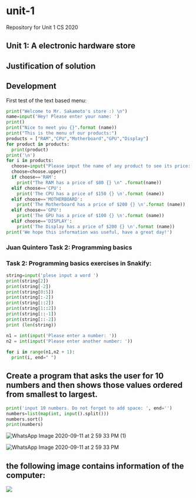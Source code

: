 # unit-1
Repository for Unit 1 CS 2020

## Unit 1: A electronic hardware store

## Justification of solution

## Development

First test of the text based menu:

```.py
print("Welcome to Mr. Sakamoto's store :) \n")
name=input('Hey! Please enter your name: ')
print()
print("Nice to meet you {}".format (name))
print("This is the menu of our products:")
products = ["RAM","CPU","Motherboard","GPU","Display"]
for product in products:
  print(product)
print('\n')
for i in products:
  choose=input("Please imput the name of any product to see its price: ")
  choose=choose.upper()
  if choose=='RAM':
    print("The RAM has a price of $80 {} \n" .format(name))
  elif choose=='CPU':
    print('The CPU has a price of $150 {} \n'.format (name))
  elif choose=='MOTHERBOARD':
    print('The Motherboard has a price of $200 {} \n'.format (name))
  elif choose=='GPU':
    print('The GPU has a price of $100 {} \n'.format (name))
  elif choose=='DISPLAY':
    print('The Display has a price of $200 {} \n'.format (name))
print('We hope this information was useful, have a great day!')
```

### Juan Quintero Task 2: Programming basics
### Task 2: Programming basics exercises in Snakify:

```.py
string=input('plese input a word ')
print(string[2])
print(string[-2])
print(string[0:5])
print(string[:-2])
print(string[::2])
print(string[1::2])
print(string[::-1])
print(string[::-2])
print (len(string))

```

```.py
n1 = int(input('Please enter a number: '))
n2 = int(input('Please enter another number: '))
  
for i in range(n1,n2 + 1):
  print(i, end=" ")
```

## Create a program that asks the user for 10 numbers and then shows those values ordered from smallest to largest.

```.py
print('input 10 numbers. Do not forget to add space: ', end='')
numbers=list(map(int, input().split()))
numbers.sort()
print(numbers)
```

![WhatsApp Image 2020-09-11 at 2 59 33 PM (1)](https://user-images.githubusercontent.com/70176375/92970364-2ab9e200-f444-11ea-9150-cb87bf0d6bee.jpeg)

![WhatsApp Image 2020-09-11 at 2 59 33 PM](https://user-images.githubusercontent.com/70176375/92970499-62c12500-f444-11ea-8197-6dabc6d92229.jpeg)

## the following image contains information of the computer:

![](https://lh3.googleusercontent.com/-4bc7EFbRSMQ/X2FTKtunLPI/AAAAAAAAAWI/hX3Q3K01YHwWQKFH5u8Dy5zAqIWODXbfgCK8BGAsYHg/s0/2020-09-15.jpg)

